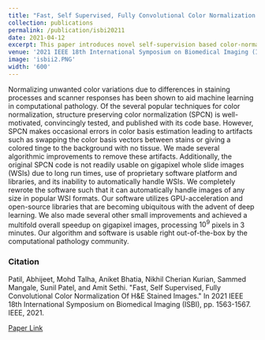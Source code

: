 ```yaml
---
title: "Fast, Self Supervised, Fully Convolutional Color Normalization Of H&E Stained Images"
collection: publications
permalink: /publication/isbi20211
date: 2021-04-12
excerpt: This paper introduces novel self-supervision based color-normalisation schemes for H&E images.
venue: '2021 IEEE 18th International Symposium on Biomedical Imaging (ISBI)'
image: 'isbii2.PNG'
width: '600'
---
```



Normalizing unwanted color variations due to differences in staining processes and scanner responses has been shown to aid machine learning in computational pathology. Of the several popular techniques for color normalization, structure preserving color normalization (SPCN) is well-motivated, convincingly tested, and published with its code base. However, SPCN makes occasional errors in color basis estimation leading to artifacts such as swapping the color basis vectors between stains or giving a colored tinge to the background with no tissue. We made several algorithmic improvements to remove these artifacts. Additionally, the original SPCN code is not readily usable on gigapixel whole slide images (WSIs) due to long run times, use of proprietary software platform and libraries, and its inability to automatically handle WSIs. We completely rewrote the software such that it can automatically handle images of any size in popular WSI formats. Our software utilizes GPU-acceleration and open-source libraries that are becoming ubiquitous with the advent of deep learning. We also made several other small improvements and achieved a multifold overall speedup on gigapixel images, processing $10^9$ pixels in 3 minutes. Our algorithm and software is usable right out-of-the-box by the computational pathology community.

### Citation
Patil, Abhijeet, Mohd Talha, Aniket Bhatia, Nikhil Cherian Kurian, Sammed Mangale, Sunil Patel, and Amit Sethi. "Fast, Self Supervised, Fully Convolutional Color Normalization Of H&E Stained Images." In 2021 IEEE 18th International Symposium on Biomedical Imaging (ISBI), pp. 1563-1567. IEEE, 2021.

[Paper Link](https://ieeexplore.ieee.org/abstract/document/9434121)

